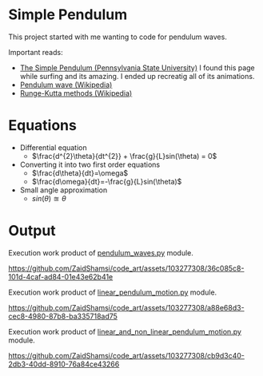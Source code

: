 # Simple Pendulum
This project started with me wanting to code for pendulum waves.

Important reads:
- [The Simple Pendulum (Pennsylvania State University)](https://www.acs.psu.edu/drussell/Demos/Pendulum/Pendula.html) I found this page while surfing and its amazing. I ended up recreatig all of its animations.
- [Pendulum wave (Wikipedia)](https://en.wikipedia.org/wiki/Pendulum_wave)
- [Runge-Kutta methods (Wikipedia)](https://en.wikipedia.org/wiki/Runge%E2%80%93Kutta_methods)

# Equations
- Differential equation
  - $\frac{d^{2}\theta}{dt^{2}} + \frac{g}{L}sin(\theta) = 0$
- Converting it into two first order equations
  - $\frac{d\theta}{dt}=\omega$
  - $\frac{d\omega}{dt}=-\frac{g}{L}sin(\theta)$
- Small angle approximation
  - $sin(\theta) \approxeq \theta$


# Output
Execution work product of [pendulum_waves.py](pendulum_waves.py) module.

https://github.com/ZaidShamsi/code_art/assets/103277308/36c085c8-101d-4caf-ad84-01e43e62b41e

Execution work product of [linear_pendulum_motion.py](linear_pendulum_motion.py) module.

https://github.com/ZaidShamsi/code_art/assets/103277308/a88e68d3-cec8-4980-87b8-ba335718ad75

Execution work product of [linear_and_non_linear_pendulum_motion.py](linear_and_non_linear_pendulum_motion.py) module.

https://github.com/ZaidShamsi/code_art/assets/103277308/cb9d3c40-2db3-40dd-8910-76a84ce43266
